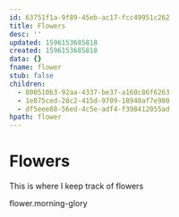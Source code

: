 ```yaml
---
id: 63751f1a-9f89-45eb-ac17-fcc49951c262
title: Flowers
desc: ''
updated: 1596153685818
created: 1596153685818
data: {}
fname: flower
stub: false
children:
  - 800510b3-92aa-4337-be37-a160c86f6263
  - 1e875ced-28c2-415d-9709-18940af7e980
  - df5eee88-56ed-4c5e-adf4-f398412055ad
hpath: flower
---
```


# Flowers

This is where I keep track of flowers

flower.morning-glory
